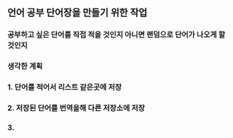 ## 언어 공부 단어장을 만들기 위한 작업
### 공부하고 싶은 단어를 직접 적을 것인지 아니면 랜덤으로 단어가 나오게 할것인지
### 
### 생각한 계획 
### 1. 단어를 적어서 리스트 같은곳에 저장
### 2. 저장된 단어를 번역을해 다른 저장소에 저장
### 3.
